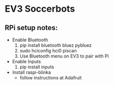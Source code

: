 # EV3 Soccerbots

## RPi setup notes:
* Enable Bluetooth
    1. pip install bluetooth bluez pybluez
    2. sudo hciconfig hci0 piscan
    3. Use Bluetooth menu on EV3 to pair with Pi
* Enable Inputs
    1. pip install inputs
* Install raspi-blinka
    * follow instructions at Adafruit
